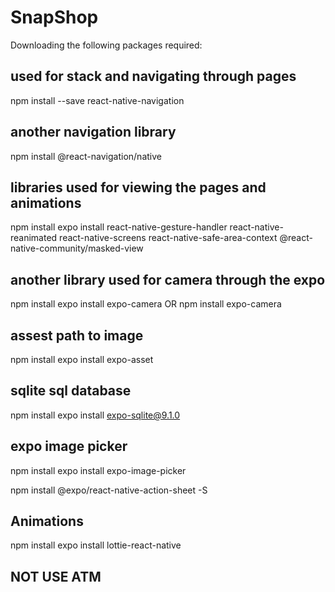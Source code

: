 # SnapShop

Downloading the following packages required:

## used for stack and navigating through pages

npm install --save react-native-navigation
 

## another navigation library

npm install @react-navigation/native

## libraries used for viewing the pages and animations

npm install expo install react-native-gesture-handler react-native-reanimated react-native-screens react-native-safe-area-context @react-native-community/masked-view

## another library used for camera through the expo

npm install expo install expo-camera
OR
npm install expo-camera

## assest path to image

npm install expo install expo-asset

## sqlite sql database

npm install expo install expo-sqlite@9.1.0

## expo image picker

npm install expo install expo-image-picker

npm install @expo/react-native-action-sheet -S

## Animations

npm install expo install lottie-react-native


## NOT USE ATM
<!-- ## measure text sizes and length

npm install react-native-text-size -->
